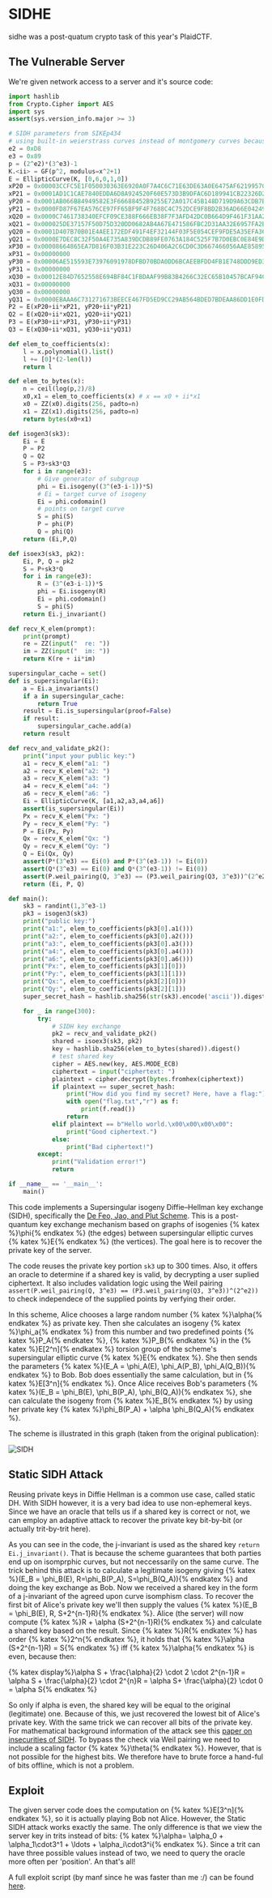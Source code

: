 # SIDHE

sidhe was a post-quatum crypto task of this year's PlaidCTF.

## The Vulnerable Server
We're given network access to a server and it's source code:

```python
import hashlib
from Crypto.Cipher import AES
import sys
assert(sys.version_info.major >= 3)

# SIDH parameters from SIKEp434
# using built-in weierstrass curves instead of montgomery curves because i'm lazy
e2 = 0xD8
e3 = 0x89
p = (2^e2)*(3^e3)-1
K.<ii> = GF(p^2, modulus=x^2+1)
E = EllipticCurve(K, [0,6,0,1,0])
xP20 = 0x00003CCFC5E1F050030363E6920A0F7A4C6C71E63DE63A0E6475AF621995705F7C84500CB2BB61E950E19EAB8661D25C4A50ED279646CB48
xP21 = 0x0001AD1C1CAE7840EDDA6D8A924520F60E573D3B9DFAC6D189941CB22326D284A8816CC4249410FE80D68047D823C97D705246F869E3EA50
yP20 = 0x0001AB066B84949582E3F66688452B9255E72A017C45B148D719D9A63CDB7BE6F48C812E33B68161D5AB3A0A36906F04A6A6957E6F4FB2E0
yP21 = 0x0000FD87F67EA576CE97FF65BF9F4F7688C4C752DCE9F8BD2B36AD66E04249AAF8337C01E6E4E1A844267BA1A1887B433729E1DD90C7DD2F
xQ20 = 0x0000C7461738340EFCF09CE388F666EB38F7F3AFD42DC0B664D9F461F31AA2EDC6B4AB71BD42F4D7C058E13F64B237EF7DDD2ABC0DEB0C6C
xQ21 = 0x000025DE37157F50D75D320DD0682AB4A67E471586FBC2D31AA32E6957FA2B2614C4CD40A1E27283EAAF4272AE517847197432E2D61C85F5
yQ20 = 0x0001D407B70B01E4AEE172EDF491F4EF32144F03F5E054CEF9FDE5A35EFA3642A11817905ED0D4F193F31124264924A5F64EFE14B6EC97E5
yQ21 = 0x0000E7DEC8C32F50A4E735A839DCDB89FE0763A184C525F7B7D0EBC0E84E9D83E9AC53A572A25D19E1464B509D97272AE761657B4765B3D6
xP30 = 0x00008664865EA7D816F03B31E223C26D406A2C6CD0C3D667466056AAE85895EC37368BFC009DFAFCB3D97E639F65E9E45F46573B0637B7A9
xP31 = 0x00000000
yP30 = 0x00006AE515593E73976091978DFBD70BDA0DD6BCAEEBFDD4FB1E748DDD9ED3FDCF679726C67A3B2CC12B39805B32B612E058A4280764443B
yP31 = 0x00000000
xQ30 = 0x00012E84D7652558E694BF84C1FBDAAF99B83B4266C32EC65B10457BCAF94C63EB063681E8B1E7398C0B241C19B9665FDB9E1406DA3D3846
xQ31 = 0x00000000
yQ30 = 0x00000000
yQ31 = 0x0000EBAAA6C731271673BEECE467FD5ED9CC29AB564BDED7BDEAA86DD1E0FDDF399EDCC9B49C829EF53C7D7A35C3A0745D73C424FB4A5FD2
P2 = E(xP20+ii*xP21, yP20+ii*yP21)
Q2 = E(xQ20+ii*xQ21, yQ20+ii*yQ21)
P3 = E(xP30+ii*xP31, yP30+ii*yP31)
Q3 = E(xQ30+ii*xQ31, yQ30+ii*yQ31)

def elem_to_coefficients(x):
    l = x.polynomial().list()
    l += [0]*(2-len(l))
    return l

def elem_to_bytes(x):
    n = ceil(log(p,2)/8)
    x0,x1 = elem_to_coefficients(x) # x == x0 + ii*x1
    x0 = ZZ(x0).digits(256, padto=n)
    x1 = ZZ(x1).digits(256, padto=n)
    return bytes(x0+x1)

def isogen3(sk3):
    Ei = E
    P = P2
    Q = Q2
    S = P3+sk3*Q3
    for i in range(e3):
        # Give generator of subgroup
        phi = Ei.isogeny((3^(e3-i-1))*S)
        # Ei = target curve of isogeny
        Ei = phi.codomain()
        # points on target curve
        S = phi(S)
        P = phi(P)
        Q = phi(Q)
    return (Ei,P,Q)

def isoex3(sk3, pk2):
    Ei, P, Q = pk2
    S = P+sk3*Q
    for i in range(e3):
        R = (3^(e3-i-1))*S
        phi = Ei.isogeny(R)
        Ei = phi.codomain()
        S = phi(S)
    return Ei.j_invariant()

def recv_K_elem(prompt):
    print(prompt)
    re = ZZ(input("  re: "))
    im = ZZ(input("  im: "))
    return K(re + ii*im)

supersingular_cache = set()
def is_supersingular(Ei):
    a = Ei.a_invariants()
    if a in supersingular_cache:
        return True
    result = Ei.is_supersingular(proof=False)
    if result:
        supersingular_cache.add(a)
    return result

def recv_and_validate_pk2():
    print("input your public key:")
    a1 = recv_K_elem("a1: ")
    a2 = recv_K_elem("a2: ")
    a3 = recv_K_elem("a3: ")
    a4 = recv_K_elem("a4: ")
    a6 = recv_K_elem("a6: ")
    Ei = EllipticCurve(K, [a1,a2,a3,a4,a6])
    assert(is_supersingular(Ei))
    Px = recv_K_elem("Px: ")
    Py = recv_K_elem("Py: ")
    P = Ei(Px, Py)
    Qx = recv_K_elem("Qx: ")
    Qy = recv_K_elem("Qy: ")
    Q = Ei(Qx, Qy)
    assert(P*(3^e3) == Ei(0) and P*(3^(e3-1)) != Ei(0))
    assert(Q*(3^e3) == Ei(0) and Q*(3^(e3-1)) != Ei(0))
    assert(P.weil_pairing(Q, 3^e3) == (P3.weil_pairing(Q3, 3^e3))^(2^e2))
    return (Ei, P, Q)

def main():
    sk3 = randint(1,3^e3-1)
    pk3 = isogen3(sk3)
    print("public key:")
    print("a1:", elem_to_coefficients(pk3[0].a1()))
    print("a2:", elem_to_coefficients(pk3[0].a2()))
    print("a3:", elem_to_coefficients(pk3[0].a3()))
    print("a4:", elem_to_coefficients(pk3[0].a4()))
    print("a6:", elem_to_coefficients(pk3[0].a6()))
    print("Px:", elem_to_coefficients(pk3[1][0]))
    print("Py:", elem_to_coefficients(pk3[1][1]))
    print("Qx:", elem_to_coefficients(pk3[2][0]))
    print("Qy:", elem_to_coefficients(pk3[2][1]))
    super_secret_hash = hashlib.sha256(str(sk3).encode('ascii')).digest()[:16]

    for _ in range(300):
        try:
            # SIDH key exchange
            pk2 = recv_and_validate_pk2()
            shared = isoex3(sk3, pk2)
            key = hashlib.sha256(elem_to_bytes(shared)).digest()
            # test shared key
            cipher = AES.new(key, AES.MODE_ECB)
            ciphertext = input("ciphertext: ")
            plaintext = cipher.decrypt(bytes.fromhex(ciphertext))
            if plaintext == super_secret_hash:
                print("How did you find my secret? Here, have a flag:")
                with open("flag.txt","r") as f:
                    print(f.read())
                return
            elif plaintext == b"Hello world.\x00\x00\x00\x00":
                print("Good ciphertext.")
            else:
                print("Bad ciphertext!")
        except:
            print("Validation error!")
            return

if __name__ == '__main__':
    main()
```
This code implements a Supersingular isogeny Diffie–Hellman key exchange (SIDH), specifically the [De Feo, Jao, and Plut Scheme](http://eprint.iacr.org/2011/506.pdf). This is a post-quantum key exchange mechanism based on graphs of isogenies {% katex %}\phi{% endkatex %} (the edges) between supersingular elliptic curves {% katex %}E{% endkatex %} (the vertices). The goal here is to recover the private key of the server.

The code reuses the private key portion `sk3` up to 300 times. Also, it offers an oracle to determine if a shared key is valid, by decrypting a user suplied ciphertext.  It also includes validation logic using the Weil pairing `assert(P.weil_pairing(Q, 3^e3) == (P3.weil_pairing(Q3, 3^e3))^(2^e2))` to check independece of the supplied points by verfying their order.

In this scheme, Alice chooses a large random number {% katex %}\alpha{% endkatex %} as private key. Then she calculates an isogeny {% katex %}\phi_a{% endkatex %} from this number and two predefined points {% katex %}P_A{% endkatex %}, {% katex %}P_B{% endkatex %} in the {% katex %}E[2^n]{% endkatex %} torsion group of the scheme's supersingular elliptic curve {% katex %}E{% endkatex %}. She then sends the parameters {% katex %}(E_A = \phi_A(E), \phi_A(P_B), \phi_A(Q_B)){% endkatex %} to Bob. Bob does essentially the same calculation, but in {% katex %}E[3^n]{% endkatex %}. Once Alice receives Bob's parameters  {% katex %}(E_B = \phi_B(E), \phi_B(P_A), \phi_B(Q_A)){% endkatex %}, she can calculate the isogeny from {% katex %}E_B{% endkatex %} by using her private key {% katex %}\phi_B(P_A) + \alpha \phi_B(Q_A){% endkatex %}.

The scheme is illustrated in this graph (taken from the original publication):

![SIDH](/assets/img/SIDH.png)

## Static SIDH Attack
Reusing private keys in Diffie Hellman is a common use case, called static DH. With SIDH however, it is a very bad idea to use non-ephemeral keys.
Since we have an oracle that tells us if a shared key is correct or not, we can employ an adaptive attack to recover the private key bit-by-bit (or actually trit-by-trit here).

As you can see in the code, the j-invariant is used as the shared key `return Ei.j_invariant()`. That is because the scheme guarantees that both parties end up on isomprphic curves, but not neccessarily on the same curve. The trick behind this attack is to calculate a legitimate isogeny giving {% katex %}(E_B = \phi_B(E), R=\phi_B(P_A), S=\phi_B(Q_A)){% endkatex %} and doing the key exchange as Bob. Now we received a shared key in the form of a j-invariant of the agreed upon curve isomphism class. To recover the first bit of Alice's private key we'll then supply the values {% katex %}(E_B = \phi_B(E), R, S+2^{n-1}R){% endkatex %}. Alice (the server) will now compute {% katex %}R + \alpha (S+2^{n-1}R){% endkatex %} and calculate a shared key based on the result. Since {% katex %}R{% endkatex %} has order {% katex %}2^n{% endkatex %}, it holds that {% katex %}\alpha (S+2^{n-1}R) = S{% endkatex %} iff {% katex %}\alpha{% endkatex %} is even, because then:

{% katex display%}\alpha S + \frac{\alpha}{2} \cdot 2 \cdot 2^{n-1}R = \alpha S + \frac{\alpha}{2} \cdot 2^{n}R = \alpha S+ \frac{\alpha}{2} \cdot 0 = \alpha S{% endkatex %}

So only if alpha is even, the shared key will be equal to the original (legitimate) one. Because of this, we just recovered the lowest bit of Alice's private key. With the same trick we can recover all bits of the private key. For mathematical background information of the attack see this [paper on insecurities of SIDH](https://eprint.iacr.org/2016/859.pdf). To bypass the check via Weil pairing we need to include a scaling factor {% katex %}\theta{% endkatex %}. However, that is not possible for the highest bits. We therefore have to brute force a hand-ful of bits offline, which is not a problem.

## Exploit
The given server code does the computation on {% katex %}E[3^n]{% endkatex %}, so it is actually playing Bob not Alice. However, the Static SIDH attack works exactly the same. The only difference is that we view the server key in trits instead of bits: {% katex %}\alpha= \alpha_0 + \alpha_1\cdot3^1 + \ldots + \alpha_i\cdot3^i{% endkatex %}. Since a trit can have three possible values instead of two, we need to query the oracle more often per 'position'. An that's all!

A full exploit script (by manf since he was faster than me :/) can be found [here](/assets/exploits/sidhe.py).
 
